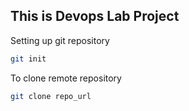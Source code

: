 ## This is Devops Lab Project
Setting up git repository
```bash
git init
```
To clone remote repository
```bash
git clone repo_url
```
